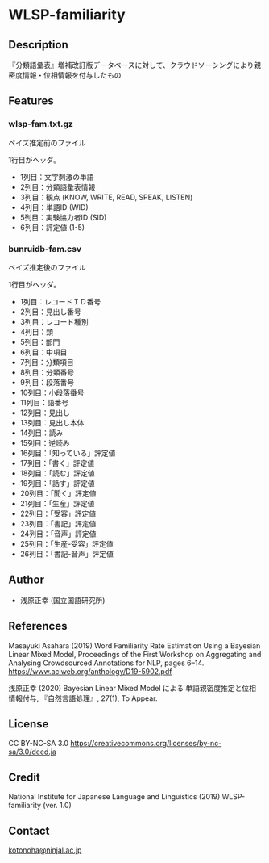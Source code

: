# WLSP-familiarity

## Description
『分類語彙表』増補改訂版データベースに対して、クラウドソーシングにより親密度情報・位相情報を付与したもの

## Features 

### wlsp-fam.txt.gz
ベイズ推定前のファイル

1行目がヘッダ。

- 1列目：文字刺激の単語
- 2列目：分類語彙表情報
- 3列目：観点 (KNOW, WRITE, READ, SPEAK, LISTEN)
- 4列目：単語ID (WID)
- 5列目：実験協力者ID (SID)
- 6列目：評定値 (1-5)

### bunruidb-fam.csv
ベイズ推定後のファイル

1行目がヘッダ。

- 1列目：レコードＩＤ番号
- 2列目：見出し番号
- 3列目：レコード種別
- 4列目：類
- 5列目：部門
- 6列目：中項目
- 7列目：分類項目
- 8列目：分類番号
- 9列目：段落番号
- 10列目：小段落番号
- 11列目：語番号
- 12列目：見出し
- 13列目：見出し本体
- 14列目：読み
- 15列目：逆読み
- 16列目：「知っている」評定値
- 17列目：「書く」評定値
- 18列目：「読む」評定値
- 19列目：「話す」評定値
- 20列目：「聞く」評定値
- 21列目：「生産」評定値
- 22列目：「受容」評定値
- 23列目：「書記」評定値
- 24列目：「音声」評定値
- 25列目：「生産-受容」評定値
- 26列目：「書記-音声」評定値


## Author
- 浅原正幸 (国立国語研究所)

## References 
Masayuki Asahara (2019) Word Familiarity Rate Estimation Using a Bayesian Linear Mixed Model, 
Proceedings of the First Workshop on Aggregating and Analysing Crowdsourced Annotations for NLP, pages 6–14.
https://www.aclweb.org/anthology/D19-5902.pdf

浅原正幸 (2020) Bayesian Linear Mixed Model による 単語親密度推定と位相情報付与, 『自然言語処理』, 27(1), To Appear.

## License
CC BY-NC-SA 3.0 https://creativecommons.org/licenses/by-nc-sa/3.0/deed.ja

## Credit
National Institute for Japanese Language and Linguistics (2019) WLSP-familiarity (ver. 1.0)

## Contact
kotonoha@ninjal.ac.jp
